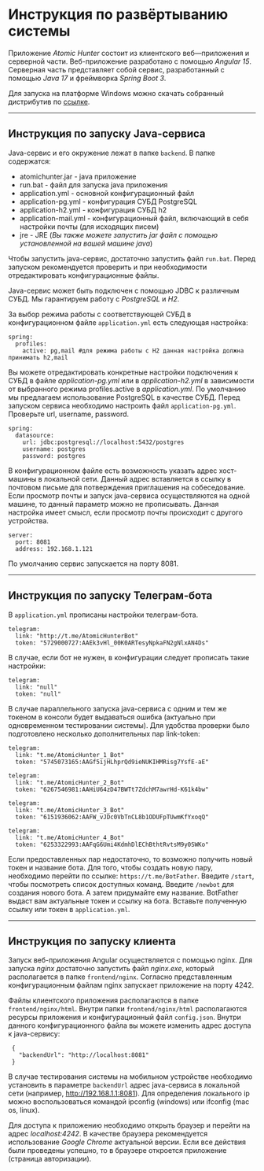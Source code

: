 # Инструкция по развёртыванию системы

Приложение *Atomic Hunter* состоит из клиентского веб—приложения и серверной части.
Веб-приложение разработано c помощью *Angular 15*.
Серверная часть представляет собой сервис, разработанный с помощью *Java 17* и фреймворка *Spring Boot 3*.


Для запуска на платформе Windows можно скачать собранный дистрибутив по [ссылке](https://drive.google.com/file/d/1jJxTPns49Bwdtb41q0IBj7AFYUM70iGN/view?usp=sharing "MESkittles-dist.zip").

---

## Инструкция по запуску Java-сервиса
Java-сервис и его окружение лежат в папке `backend`. В папке содержатся:

* atomichunter.jar - java приложение
* run.bat - файл для запуска java приложения
* application.yml - основной конфигурационный файл
* application-pg.yml - конфигурация СУБД PostgreSQL
* application-h2.yml - конфигурация СУБД h2
* application-mail.yml - конфигурационный файл, включающий в себя настройки почты (для исходящих писем)
* jre - JRE (*Вы также можете запустить jar файл с помощью установленной на вашей машине java*)

Чтобы запустить java-сервис, достаточно запустить файл `run.bat`. Перед запуском рекомендуется проверить и при необходимости отредактировать конфигурационные файлы.

 Java-сервис может быть подключен c помощью JDBC к различным СУБД. Мы гарантируем работу с *PostgreSQL* и *H2*.
 
 За выбор режима работы с соответствующей СУБД в конфигурационном файле `application.yml` есть следующая настройка: 
```
spring:
  profiles:
    active: pg,mail #для режима работы с H2 данная настройка должна принимать h2,mail
```
Вы можете отредактировать конкретные настройки подключения к СУБД в файле *application-pg.yml* или в *application-h2.yml* в зависимости от выбранного режима profiles.active в *application.yml*.
По умолчанию мы предлагаем использование PostgreSQL в качестве СУБД. Перед запуском сервиса необходимо настроить файл `application-pg.yml`. Проверьте url, username, password.

```
spring:
  datasource:
    url: jdbc:postgresql://localhost:5432/postgres
    username: postgres
    password: postgres
```

 В конфигурационном файле есть возможность указать адрес хост-машины в локальной сети. Данный адрес вставляется в ссылку в почтовом письме для потверждения приглашения на собеседование. Если просмотр почты и запуск java-сервиса осуществляются на одной машине, то данный параметр можно не прописывать. Данная настройка имеет смысл, если просмотр почты происходит с другого устройства.

```
server:
  port: 8081
  address: 192.168.1.121 
```

По умолчанию сервис запускается на порту 8081.

---

## Инструкция по запуску Телеграм-бота
В `application.yml` прописаны настройки телеграм-бота.

```
telegram:
  link: "http://t.me/AtomicHunterBot"
  token: "5729000727:AAEk3vHl_00K0ARTesyNpkaFN2gNlxAN4Ds"
```

В случае, если бот не нужен, в конфигурации следует прописать такие настройки:
```
telegram:
  link: "null"
  token: "null"
```

В случае параллельного запуска java-сервиса с одним и тем же токеном в консоли будет выдаваться ошибка (актуально при одновременном тестировании системы). Для удобства проверки было подготовлено несколько дополнительных пар link-token:
```
telegram:
  link: "t.me/AtomicHunter_1_Bot"
  token: "5745073165:AAGf5ijHLhprQd9ieNUKIHMRisg7YsfE-aE"
  
telegram:
  link: "t.me/AtomicHunter_2_Bot"
  token: "6267546981:AAHiU64zD47BWTt7ZdchM7awrHd-K61k4bw"
  
telegram:
  link: "t.me/AtomicHunter_3_Bot"
  token: "6151936062:AAFW_vJDc0VbTnCL8b1ODUFpTUwmKfYxoqQ"
  
telegram:
  link: "t.me/AtomicHunter_4_Bot"
  token: "6253322993:AAFqG6Umi4KdmhDlEChBthtRvtsM9y0SWKo"
```
Если предоставленных пар недостаточно, то возможно получить новый токен и название бота. Для того, чтобы создать новую пару, необходимо перейти по ссылке: `https://t.me/BotFather`. Введите `/start`, чтобы посмотреть список доступных команд. Введите `/newbot` для создания нового бота. А затем придумайте ему название. BotFather выдаст вам актуальные токен и ссылку на бота. Вставьте полученную ссылку или токен в `application.yml`.

---

## Инструкция по запуску клиента
 Запуск веб-приложения Angular осуществляется с помощью nginx. Для запуска *nginx* достаточно запустить файл *nginx.exe*, который располагается в папке `frontend/nginx`. Согласно представленным конфигурационным файлам nginx запускает приложение на порту 4242.

 Файлы клиентского приложения располагаются в папке `frontend/nginx/html`. Внутри папки `frontend/nginx/html` располагаются ресурсы приложения и конфигурационный файл `config.json`. Внутри данного конфигурационного файла вы можете изменить адрес доступа к java-сервису:
 ```
  {
    "backendUrl": "http://localhost:8081"
  }
 ```
 В случае тестирования системы на мобильном устройстве необходимо установить в параметре `backendUrl` адрес java-сервиса в локальной сети (например, http://192.168.1.1:8081). Для определения локального ip можно воспользоваться командой ipconfig (windows) или ifconfig (mac os, linux).
 
 Для доступа к приложению необходимо открыть браузер и перейти на адрес *localhost:4242*. В качестве браузера рекомендуется использование *Google Chrome* актуальной версии. Если все действия были проведены успешно, то в браузере откроется приложение (страница авторизации).
